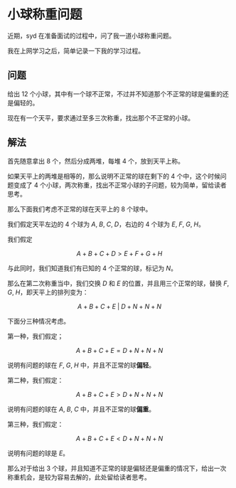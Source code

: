 # 小球称重问题

近期，syd 在准备面试的过程中，问了我一道小球称重问题。

我在上网学习之后，简单记录一下我的学习过程。

## 问题

给出 $12$ 个小球，其中有一个球不正常，不过并不知道那个不正常的球是偏重的还是偏轻的。

现在有一个天平，要求通过至多三次称重，找出那个不正常的小球。

## 解法

首先随意拿出 $8$ 个，然后分成两堆，每堆 $4$ 个，放到天平上称。

如果天平上的两堆是相等的，那么说明不正常的球在剩下的 $4$ 个中，这个时候问题变成了 $4$ 个小球，两次称重，找出不正常小球的子问题，较为简单，留给读者思考。

那么下面我们考虑不正常的球在天平上的 $8$ 个球中。

我们假定天平左边的 $4$ 个球为 $A,\;B,\;C,\;D$，右边的 $4$ 个球为 $E,\;F,\;G,\;H$。

我们假定

$$
A + B + C + D > E + F + G + H
$$

与此同时，我们知道我们有已知的 $4$ 个正常的球，标记为 $N$。

那么在第二次称重当中，我们交换 $D$ 和 $E$ 的位置，并且用三个正常的球，替换 $F,\;G,\;H$，即天平上的排列变为：

$$
A + B + C + E \;|\; D + N + N + N
$$

下面分三种情况考虑。

第一种，我们假定；

$$
A + B + C + E = D + N + N + N
$$

说明有问题的球在 $F,\;G,\;H$ 中，并且不正常的球**偏轻**。

第二种，我们假定：

$$
A + B + C + E > D + N + N + N
$$

说明有问题的球在 $A,\;B,\;C$ 中，并且不正常的球**偏重**。

第三种，我们假定：

$$
A + B + C + E < D + N + N + N
$$

说明有问题的球是 $E$。

那么对于给出 $3$ 个球，并且知道不正常的球是偏轻还是偏重的情况下，给出一次称重机会，是较为容易去解的，此处留给读者思考。
